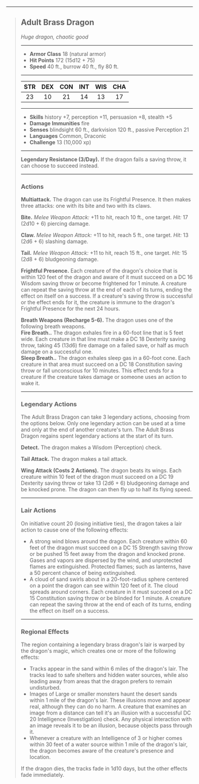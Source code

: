 ***
> ## Adult Brass Dragon
> *Huge dragon, chaotic good*
> 
> ***
> 
> - **Armor Class** 18 (natural armor)
> - **Hit Points** 172 (15d12 + 75)
> - **Speed** 40 ft., burrow 40 ft., fly 80 ft.
> 
> ***
> 
> |STR|DEX|CON|INT|WIS|CHA|
> |:---:|:---:|:---:|:---:|:---:|:---:|
> |23|10|21|14|13|17|
> 
> ***
> 
> - **Skills** history +7, perception +11, persuasion +8, stealth +5
> - **Damage Immunities** fire
> - **Senses** blindsight 60 ft., darkvision 120 ft., passive Perception 21
> - **Languages** Common, Draconic
> - **Challenge** 13 (10,000 xp)
> 
> ***
> 
> **Legendary Resistance (3/Day).** If the dragon fails a saving throw, it can choose to succeed instead.
> 
> ***
> 
> ### Actions
> **Multiattack.** The dragon can use its Frightful Presence. It then makes three attacks: one with its bite and two with its claws.
> 
> **Bite.** *Melee Weapon Attack:* +11 to hit, reach 10 ft., one target. *Hit:* 17 (2d10 + 6) piercing damage.
> 
> **Claw.** *Melee Weapon Attack:* +11 to hit, reach 5 ft., one target. *Hit:* 13 (2d6 + 6) slashing damage.
> 
> **Tail.** *Melee Weapon Attack:* +11 to hit, reach 15 ft., one target. *Hit:* 15 (2d8 + 6) bludgeoning damage.
> 
> **Frightful Presence.** Each creature of the dragon's choice that is within 120 feet of the dragon and aware of it must succeed on a DC 16 Wisdom saving throw or become frightened for 1 minute. A creature can repeat the saving throw at the end of each of its turns, ending the effect on itself on a success. If a creature's saving throw is successful or the effect ends for it, the creature is immune to the dragon's Frightful Presence for the next 24 hours.
> 
> **Breath Weapons (Recharge 5-6).** The dragon uses one of the following breath weapons.  
> **Fire Breath..** The dragon exhales fire in a 60-foot line that is 5 feet wide. Each creature in that line must make a DC 18 Dexterity saving throw, taking 45 (13d6) fire damage on a failed save, or half as much damage on a successful one.  
> **Sleep Breath..** The dragon exhales sleep gas in a 60-foot cone. Each creature in that area must succeed on a DC 18 Constitution saving throw or fall unconscious for 10 minutes. This effect ends for a creature if the creature takes damage or someone uses an action to wake it.
> 
> ***
> 
> ### Legendary Actions
> The Adult Brass Dragon can take 3 legendary actions, choosing from the options below. Only one legendary action can be used at a time and only at the end of another creature's turn. The Adult Brass Dragon regains spent legendary actions at the start of its turn.
> 
> **Detect.** The dragon makes a Wisdom (Perception) check.
> 
> **Tail Attack.** The dragon makes a tail attack.
> 
> **Wing Attack (Costs 2 Actions).** The dragon beats its wings. Each creature within 10 feet of the dragon must succeed on a DC 19 Dexterity saving throw or take 13 (2d6 + 6) bludgeoning damage and be knocked prone. The dragon can then fly up to half its flying speed.
> 
> ***
> 
> ### Lair Actions
> On initiative count 20 (losing initiative ties), the dragon takes a lair action to cause one of the following effects:
> - A strong wind blows around the dragon. Each creature within 60 feet of the dragon must succeed on a DC 15 Strength saving throw or be pushed 15 feet away from the dragon and knocked prone. Gases and vapors are dispersed by the wind, and unprotected flames are extinguished. Protected flames; such as lanterns, have a 50 percent chance of being extinguished.  
> - A cloud of sand swirls about in a 20-foot-radius sphere centered on a point the dragon can see within 120 feet of it. The cloud spreads around corners. Each creature in it must succeed on a DC 15 Constitution saving throw or be blinded for 1 minute. A creature can repeat the saving throw at the end of each of its turns, ending the effect on itself on a success.
> 
> ***
> 
> ### Regional Effects
> The region containing a legendary brass dragon's lair is warped by the dragon's magic, which creates one or more of the following effects:
> - Tracks appear in the sand within 6 miles of the dragon's lair. The tracks lead to safe shelters and hidden water sources, while also leading away from areas that the dragon prefers to remain undisturbed.  
> - Images of Large or smaller monsters haunt the desert sands within 1 mile of the dragon's lair. These illusions move and appear real, although they can do no harm. A creature that examines an image from a distance can tell it's an illusion with a successful DC 20 Intelligence (Investigation) check. Any physical interaction with an image reveals it to be an illusion, because objects pass through it.  
> - Whenever a creature with an Intelligence of 3 or higher comes within 30 feet of a water source within 1 mile of the dragon's lair, the dragon becomes aware of the creature's presence and location.
> 
> If the dragon dies, the tracks fade in 1d10 days, but the other effects fade immediately.